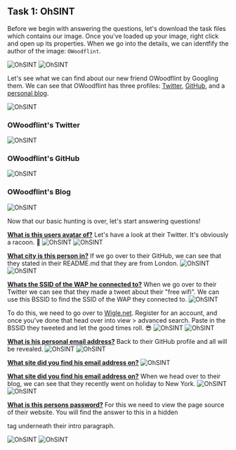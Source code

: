## Task 1: OhSINT 
Before we begin with answering the questions, let's download the task files which contains our image. Once you've loaded up your image, right click and open up its properties. When we go into the details, we can identfify the author of the image: `OWoodflint`.

![OhSINT](https://dev-to-uploads.s3.amazonaws.com/uploads/articles/937zdr6cn9u0g0nbjul8.png)
![OhSINT](https://dev-to-uploads.s3.amazonaws.com/uploads/articles/qz0dhhy7d3husaxx22bu.png)

Let's see what we can find about our new friend OWoodflint by Googling them. We can see that OWoodflint has three profiles: [Twitter](https://www.google.com/url?sa=t&rct=j&q=&esrc=s&source=web&cd=&cad=rja&uact=8&ved=2ahUKEwj_56Hr9JH4AhV5QUEAHUeGBIwQFnoECAsQAQ&url=https%3A%2F%2Ftwitter.com%2Fowoodflint%3Flang%3Den&usg=AOvVaw2LXO6BTvT5Yl78OAUo4R7c), [GitHub](https://www.google.com/url?sa=t&rct=j&q=&esrc=s&source=web&cd=&cad=rja&uact=8&ved=2ahUKEwj_56Hr9JH4AhV5QUEAHUeGBIwQFnoECAgQAQ&url=https%3A%2F%2Fgithub.com%2FOWoodfl1nt%2Fpeople_finder&usg=AOvVaw2D0n2sajxpplNg-ykWFFKc), and a [personal blog](https://oliverwoodflint.wordpress.com/author/owoodflint/).

![OhSINT](https://dev-to-uploads.s3.amazonaws.com/uploads/articles/1b4vjjmko4sanzee8wk7.png)

### OWoodflint's Twitter
![OhSINT](https://dev-to-uploads.s3.amazonaws.com/uploads/articles/fugvf5whq1d97ls3g9qu.png)

### OWoodflint's GitHub
![OhSINT](https://dev-to-uploads.s3.amazonaws.com/uploads/articles/4xfcblouzwbysxix8b9y.png)

### OWoodflint's Blog
![OhSINT](https://dev-to-uploads.s3.amazonaws.com/uploads/articles/bvnt3czfzgxnmc2gxeem.png)

Now that our basic hunting is over, let's start answering questions!

**<u>What is this users avatar of?</u>**
Let's have a look at their Twitter. It's obviously a racoon. 🦝
![OhSINT](https://dev-to-uploads.s3.amazonaws.com/uploads/articles/v22gk4xxlifd6vh9a3ri.png)
![OhSINT](https://dev-to-uploads.s3.amazonaws.com/uploads/articles/g0nr8qgzegw69cd0k410.png)
 
**<u>What city is this person in?</u>**
If we go over to their GitHub, we can see that they stated in their README.md that they are from London.
![OhSINT](https://dev-to-uploads.s3.amazonaws.com/uploads/articles/wmtieupl0snyuytey0yj.png)
![OhSINT](https://dev-to-uploads.s3.amazonaws.com/uploads/articles/kjz5wfybzk46ljp1eqo5.png)
 
**<u>Whats the SSID of the WAP he connected to?</u>**
When we go over to their Twitter we can see that they made a tweet about their "free wifi". We can use this BSSID to find the SSID of the WAP they connected to.
![OhSINT](https://dev-to-uploads.s3.amazonaws.com/uploads/articles/cjjmhm1fnxhlfh1pt49t.png)
 
To do this, we need to go over to [Wigle.net](https://www.wigle.net/). Register for an account, and once you've done that head over into view > advanced search. Paste in the BSSID they tweeted and let the good times roll. 😎
![OhSINT](https://dev-to-uploads.s3.amazonaws.com/uploads/articles/7yj9jgssnucl1mbve19t.png)
![OhSINT](https://dev-to-uploads.s3.amazonaws.com/uploads/articles/3if2qrjzg9iu0kcsvet5.png)
 
**<u>What is his personal email address?</u>**
Back to their GitHub profile and all will be revealed.
![OhSINT](https://dev-to-uploads.s3.amazonaws.com/uploads/articles/4xfcblouzwbysxix8b9y.png) 
![OhSINT](https://dev-to-uploads.s3.amazonaws.com/uploads/articles/hu66ldu0ah36wtb6was7.png)

**<u>What site did you find his email address on?</u>**
![OhSINT](https://dev-to-uploads.s3.amazonaws.com/uploads/articles/b4fr7kgz1pmenejnltvj.png)

**<u>What site did you find his email address on?</u>**
When we head over to their blog, we can see that they recently went on holiday to New York.
![OhSINT](https://dev-to-uploads.s3.amazonaws.com/uploads/articles/pxihkhq0o13fcajwz5zh.png)
![OhSINT](https://dev-to-uploads.s3.amazonaws.com/uploads/articles/il1y1ly9pfd06w8w60f6.png)

**<u>What is this persons password?</u>**
For this we need to view the page source of their website. You will find the answer to this in a hidden <p> tag underneath their intro paragraph.

![OhSINT](https://dev-to-uploads.s3.amazonaws.com/uploads/articles/tmhzlgo459fw2xti974s.png)
![OhSINT](https://dev-to-uploads.s3.amazonaws.com/uploads/articles/zsqmj0p2871kwgf72nwk.png)
